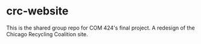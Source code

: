 # crc-website
This is the shared group repo for COM 424's final project. A redesign of the Chicago Recycling Coalition site.
